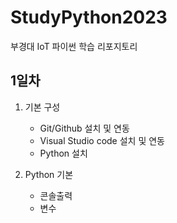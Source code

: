 # StudyPython2023
부경대 IoT 파이썬 학습 리포지토리


## 1일차
1.  기본 구성
    - Git/Github 설치 및 연동
    - Visual Studio code 설치 및 연동
    - Python 설치

2. Python 기본
    - 콘솔출력
    - 변수

    